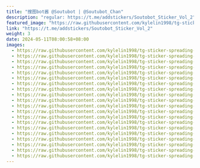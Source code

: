 ```yaml
---
title: "搜图bot酱 @Soutubot | @Soutubot_Chan"
description: "regular: https://t.me/addstickers/Soutobot_Sticker_Vol_2"
featured_image: "https://raw.githubusercontent.com/kylelin1998/tg-sticker-spreading-worldwide-images/main/img/2f4a71bf-51b2-496e-8697-6a6c9f0488f5.jpg"
link: "https://t.me/addstickers/Soutobot_Sticker_Vol_2"
weight: 3
date: 2024-05-11T08:00:58+08:00
images:
  - https://raw.githubusercontent.com/kylelin1998/tg-sticker-spreading-worldwide-images/main/img/2f4a71bf-51b2-496e-8697-6a6c9f0488f5.jpg
  - https://raw.githubusercontent.com/kylelin1998/tg-sticker-spreading-worldwide-images/main/img/53863954-58cc-48c2-b1c3-1f4e67fa4217.jpg
  - https://raw.githubusercontent.com/kylelin1998/tg-sticker-spreading-worldwide-images/main/img/b7e38f04-766d-45b9-aa87-555ea3327d32.jpg
  - https://raw.githubusercontent.com/kylelin1998/tg-sticker-spreading-worldwide-images/main/img/259cec4c-2fcb-440d-b82e-284b7f106257.jpg
  - https://raw.githubusercontent.com/kylelin1998/tg-sticker-spreading-worldwide-images/main/img/a181707b-691e-4458-8c32-c06d068cda14.jpg
  - https://raw.githubusercontent.com/kylelin1998/tg-sticker-spreading-worldwide-images/main/img/6dc61da6-e4b9-49dc-8624-659c3ffa28b1.jpg
  - https://raw.githubusercontent.com/kylelin1998/tg-sticker-spreading-worldwide-images/main/img/b619f5b2-ef06-45d8-8309-74d1ee4ff425.jpg
  - https://raw.githubusercontent.com/kylelin1998/tg-sticker-spreading-worldwide-images/main/img/73a9b88e-688d-4793-83f1-a06ff5d6d5a4.jpg
  - https://raw.githubusercontent.com/kylelin1998/tg-sticker-spreading-worldwide-images/main/img/51f600af-4bc6-453a-a83b-005c056ef7cc.jpg
  - https://raw.githubusercontent.com/kylelin1998/tg-sticker-spreading-worldwide-images/main/img/7f3f3bb4-5e42-4632-99f7-8aab996ef53b.jpg
  - https://raw.githubusercontent.com/kylelin1998/tg-sticker-spreading-worldwide-images/main/img/7ac9432e-c0e1-42f7-a049-e7394fe8b2f1.jpg
  - https://raw.githubusercontent.com/kylelin1998/tg-sticker-spreading-worldwide-images/main/img/87bf3d4e-fb40-41e7-9d9c-df99e548ed3c.jpg
  - https://raw.githubusercontent.com/kylelin1998/tg-sticker-spreading-worldwide-images/main/img/3cd37d8a-8d67-489a-98a2-0cc876914f25.jpg
  - https://raw.githubusercontent.com/kylelin1998/tg-sticker-spreading-worldwide-images/main/img/3848671d-f736-4273-aa27-f0072893109d.jpg
  - https://raw.githubusercontent.com/kylelin1998/tg-sticker-spreading-worldwide-images/main/img/0ad02bf1-0908-43b3-ac34-4b20e2372822.jpg
  - https://raw.githubusercontent.com/kylelin1998/tg-sticker-spreading-worldwide-images/main/img/3014330b-ed11-485f-a50e-766e5ea25ab4.jpg
  - https://raw.githubusercontent.com/kylelin1998/tg-sticker-spreading-worldwide-images/main/img/47c9e568-4acb-4ad3-b4e8-afab1881a27e.jpg
  - https://raw.githubusercontent.com/kylelin1998/tg-sticker-spreading-worldwide-images/main/img/908ff4b3-7b1e-4cf5-bd8d-0ffbc5fc32b3.jpg
  - https://raw.githubusercontent.com/kylelin1998/tg-sticker-spreading-worldwide-images/main/img/11a18e46-55fc-43aa-9530-8d729813da78.jpg
  - https://raw.githubusercontent.com/kylelin1998/tg-sticker-spreading-worldwide-images/main/img/d753955b-a978-4222-b5e5-b58cb7b482b4.jpg
---
```

